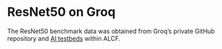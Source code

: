 # ResNet50 on Groq

The ResNet50 benchmark data was obtained from Groq’s private GitHub repository and [AI testbeds](https://www.alcf.anl.gov/alcf-ai-testbed) within ALCF.
